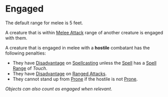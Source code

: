 # Engaged

The default range for melee is 5 feet.

A creature that is within [Melee Attack](../Combat/Melee%20Attack.md) range of another creature is engaged with them.

A creature that is engaged in melee with a **hostile** combatant has the following penalties:

- They have [Disadvantage](../Die%20Rolling%20Mechanics/Disadvantage.md) on [Spellcasting](../../Magic/Spellcasting/Spellcasting.md) unless the [Spell](../../Magic/Spells.md) has a [Spell Range](../../Magic/Spells/Spell%20Attributes.md#Spell%20Range) of *Touch*.
- They have [Disadvantage](../Die%20Rolling%20Mechanics/Disadvantage.md) on [Ranged Attacks](../Combat/Ranged%20Attack.md).
- They cannot stand up from [Prone](Prone.md) if the hostile is not [Prone](Prone.md).

*Objects can also count as engaged when relevant*.
